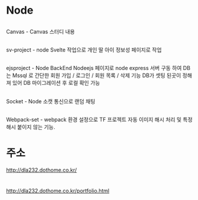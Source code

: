 # Node
##
Canvas - Canvas 스터디 내용
##
sv-project - node Svelte 작업으로 개인 딸 아이 정보성 페이지로 작업
##
ejsproject - Node BackEnd Nodeejs 페이지로 node express 서버 구동 하여 DB는 Mssql 로 간단한 회원 가입 / 로그인 / 회원 목록 / 삭제 기능 DB가 셋팅 된곳이 정해져 있어 DB 마이그레이션 후 로컬 확인 가능
##
Socket - Node 소캣 통신으로 랜덤 채팅
##
Webpack-set - webpack 환경 설정으로 TF 프로젝트 자동 이미지 해시 처리 및 특정 해시 붙이지 않는 기능.
##

# 주소
http://dla232.dothome.co.kr/
#
http://dla232.dothome.co.kr/portfolio.html